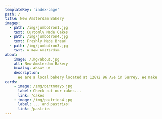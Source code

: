 ```yaml
---
templateKey: 'index-page'
path: /
title: New Amsterdam Bakery
images: 
  - path: /img/jumbotron1.jpg
    text: Customly Made Cakes
  - path: /img/jumbotron4.jpg
    text: Freshly Made Bread
  - path: /img/jumbotron3.jpg
    text: A New Amsterdam
about: 
    image: /img/about.jpg
    alt: New Amsterdam Bakery
    heading: About Us
    description:
      We are a local bakery located at 12892 96 Ave in Surrey. We make very good cakes, bread, and pastries.
cards:
    - image: /img/birthday5.jpg
      label: Check out our cakes...
      link: /cakes
    - image: /img/pastries4.jpg
      label: ... and pastries!
      link: /pastries
---
```

